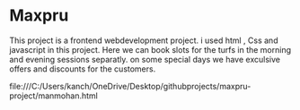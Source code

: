 # Maxpru
This project is a frontend webdevelopment project. i used html , Css and javascript in this project.
Here we can book slots for the turfs in the morning and evening sessions separatly.
on some special days we have exculsive offers and discounts for the customers.

file:///C:/Users/kanch/OneDrive/Desktop/githubprojects/maxpru-project/manmohan.html
